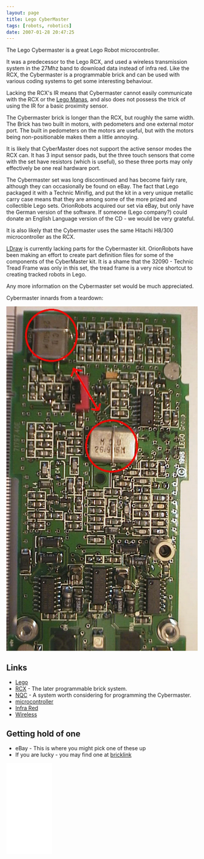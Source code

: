 ```yaml
---
layout: page
title: Lego CyberMaster
tags: [robots, robotics]
date: 2007-01-28 20:47:25
---
```

The Lego Cybermaster is a great Lego Robot microcontroller.

It was a predecessor to the Lego RCX, and used a wireless transmission system in the 27Mhz band to download data instead of infra red. Like the RCX, the Cybermaster is a programmable brick and can be used with various coding systems to get some interesting behaviour.

Lacking the RCX's IR means that Cybermaster cannot easily communicate with the RCX or the <a href="/wiki/lego_manas.html" title="Remote control Lego robot-like kits">Lego Manas</a>, and also does not possess the trick of using the IR for a basic proximity sensor.

The Cybermaster brick is longer than the RCX, but roughly the same width. The Brick has two built in motors, with pedometers and one external motor port. The built in pedometers on the motors are useful, but with the motors being non-positionable makes them a little annoying.

It is likely that CyberMaster does not support the active sensor modes the RCX can. It has 3 input sensor pads, but the three touch sensors that come with the set have resistors (which is useful), so these three ports may only effectively be one real hardware port.

The Cybermaster set was long discontinued and has become fairly rare, although they can occasionally be found on eBay. The fact that Lego packaged it with a Technic Minifig, and put the kit in a very unique metallic carry case means that they are among some of the more prized and collectible Lego sets. OrionRobots acquired our set via eBay, but only have the German version of the software. If someone (Lego company?) could donate an English Language version of the CD - we would be very grateful.

It is also likely that the Cybermaster uses the same Hitachi H8/300 microcontroller as the RCX.

<a href="/wiki/ldraw_system" title="The LDraw Lego CAD System">LDraw</a> is currently lacking parts for the Cybermaster kit. OrionRobots have been making an effort to create part definition files for some of the components of the CyberMaster kit. It is a shame that the 32090 - Technic Tread Frame was only in this set, the tread frame is a very nice shortcut to creating tracked robots in Lego.

Any more information on the Cybermaster set would be much appreciated.

Cybermaster innards from a teardown:

<img class="img-responsive" src="/galleries/gallery-1-common-images/30-cybermaster-innards.jpg" />

## Links

* <a href="/wiki/lego.html" title="The best known construction toy">Lego</a>
* <a href="/wiki/rcx.html" title="The Lego Robot Command Explorer">RCX</a> - The later programmable brick system.
* <a href="/wiki/nqc.html" title="Not Quite C - A Lego PBrick Programming Language">NQC</a> - A system worth considering for programming the Cybermaster.
* <a href="/wiki/microcontroller.html" title="A programmable digital controller (or ">microcontroller</a>
* <a href="/wiki/infra_red.html" title="A type of EM radiation commonly used for digital communications">Infra Red</a>
* <a href="/wiki/wireless.html" title="Wireless">Wireless</a>

## Getting hold of one

* eBay - This is where you might pick one of these up
* If you are lucky - you may find one at <a href="/wiki/bricklink.html" title="Lego Trading Commnity">bricklink</a>

<iframe style="width:120px;height:240px;" marginwidth="0" marginheight="0" scrolling="no" frameborder="0" src="//ws-eu.amazon-adsystem.com/widgets/q?ServiceVersion=20070822&OneJS=1&Operation=GetAdHtml&MarketPlace=GB&source=ss&ref=as_ss_li_til&ad_type=product_link&tracking_id=orionrobots-21&language=en_GB&marketplace=amazon&region=GB&placement=B082WD5YV9&asins=B082WD5YV9&linkId=72b9fe14a7f3232f245bbc66e68751b8&show_border=true&link_opens_in_new_window=true"></iframe>
